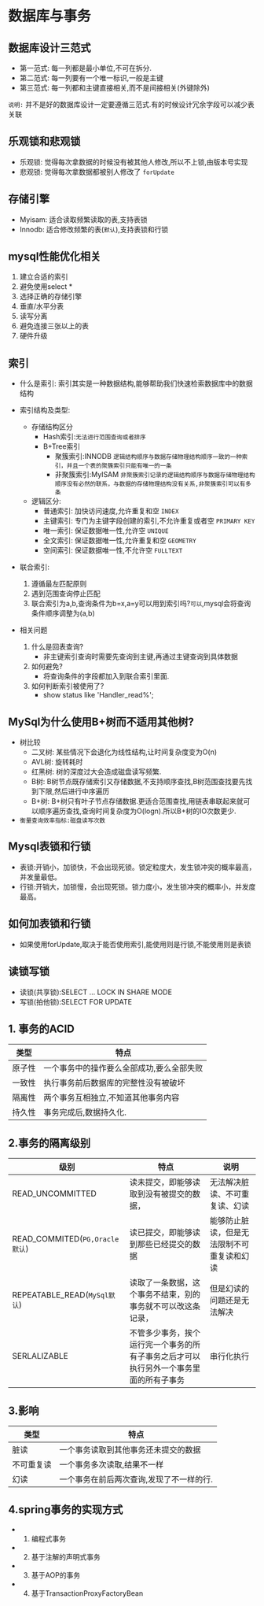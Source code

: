 # 数据库与事务

## 数据库设计三范式
 - 第一范式: 每一列都是最小单位,不可在拆分.
 - 第二范式: 每一列要有一个唯一标识,一般是主键
 - 第三范式: 每一列都和主键直接相关,而不是间接相关(外键除外)
 
  `说明:` 并不是好的数据库设计一定要遵循三范式.有的时候设计冗余字段可以减少表关联
  
## 乐观锁和悲观锁
 - 乐观锁: 觉得每次拿数据的时候没有被其他人修改,所以不上锁,由版本号实现
 - 悲观锁: 觉得每次拿数据都被别人修改了 `forUpdate`

## 存储引擎
 - Myisam: 适合读取频繁读取的表,支持表锁
 - Innodb: 适合修改频繁的表(`默认`),支持表锁和行锁

## mysql性能优化相关
1. 建立合适的索引
2. 避免使用select *
3. 选择正确的存储引擎
4. 垂直/水平分表
5. 读写分离
6. 避免连接三张以上的表
7. 硬件升级

## 索引
- 什么是索引: 索引其实是一种数据结构,能够帮助我们快速检索数据库中的数据结构
- 索引结构及类型:
  - 存储结构区分 
    - Hash索引:`无法进行范围查询或者排序`
    - B+Tree索引
      - 聚簇索引:INNODB `逻辑结构顺序与数据存储物理结构顺序一致的一种索引，并且一个表的聚簇索引只能有唯一的一条`
      - 非聚簇索引:MyISAM `非聚簇索引记录的逻辑结构顺序与数据存储物理结构顺序没有必然的联系，与数据的存储物理结构没有关系,非聚簇索引可以有多条`
  - 逻辑区分: 
    - 普通索引: 加快访问速度,允许重复和空 `INDEX`
    - 主键索引: 专门为主键字段创建的索引,不允许重复或者空 `PRIMARY KEY `
    - 唯一索引: 保证数据唯一性,允许空 `UNIQUE`
    - 全文索引: 保证数据唯一性,允许重复和空 `GEOMETRY`
    - 空间索引: 保证数据唯一性,不允许空 `FULLTEXT`
- 联合索引:
  1. 遵循最左匹配原则
  2. 遇到范围查询停止匹配
  3. 联合索引为a,b,查询条件为b=x,a=y可以用到索引吗?`可以`,mysql会将查询条件顺序调整为(a,b)

- 相关问题
  1. 什么是回表查询?
     - 非主键索引查询时需要先查询到主键,再通过主键查询到具体数据
  2. 如何避免?
     - 将查询条件的字段都加入到联合索引里面. 
  3. 如何判断索引被使用了?
     - show status like 'Handler_read%';  

## MySql为什么使用B+树而不适用其他树?
- 树比较
  - 二叉树: 某些情况下会退化为线性结构,让时间复杂度变为O(n)
  - AVL树: 旋转耗时
  - 红黑树: 树的深度过大会造成磁盘读写频繁.
  - B树: B树节点既存储索引又存储数据,不支持顺序查找,B树范围查找要先找到下限,然后进行中序遍历
  - B+树: B+树只有叶子节点存储数据.更适合范围查找,用链表串联起来就可以顺序遍历查找,查询时间复杂度为O(logn).所以B+树的IO次数更少.
- `衡量查询效率指标:磁盘读写次数`

## Mysql表锁和行锁
- 表锁:开销小，加锁快，不会出现死锁。锁定粒度大，发生锁冲突的概率最高，并发量最低。
- 行锁:开销大，加锁慢，会出现死锁。锁力度小，发生锁冲突的概率小，并发度最高。

## 如何加表锁和行锁
- 如果使用forUpdate,取决于能否使用索引,能使用则是行锁,不能使用则是表锁

## 读锁写锁
- 读锁(共享锁):SELECT ... LOCK IN SHARE MODE
- 写锁(拍他锁):SELECT FOR UPDATE
## 1. 事务的ACID
| 类型 | 特点 | 
| ---- | ---- |
| 原子性 | 一个事务中的操作要么全部成功,要么全部失败 | 
| 一致性 | 执行事务前后数据库的完整性没有被破坏 | 
| 隔离性 | 两个事务互相独立,不知道其他事务内容 |
| 持久性 | 事务完成后,数据持久化. |

## 2.事务的隔离级别
| 级别 | 特点 | 说明|
| ---- | ---- | ---- |
| READ_UNCOMMITTED | 读未提交，即能够读取到没有被提交的数据， | 无法解决脏读、不可重复读、幻读
| READ_COMMITED(`PG,Oracle默认`) | 读已提交，即能够读到那些已经提交的数据 | 能够防止脏读，但是无法限制不可重复读和幻读
| REPEATABLE_READ(`MySql默认`) | 读取了一条数据，这个事务不结束，别的事务就不可以改这条记录，| 但是幻读的问题还是无法解决
| SERLALIZABLE | 不管多少事务，挨个运行完一个事务的所有子事务之后才可以执行另外一个事务里面的所有子事务 | 串行化执行|

## 3.影响

| 类型 | 特点 | 
| ---- | ---- |
| 脏读 | 一个事务读取到其他事务还未提交的数据 | 
| 不可重复读 | 一个事务多次读取,结果不一样 | 
| 幻读 | 一个事务在前后两次查询,发现了不一样的行. |

## 4.spring事务的实现方式
 - 1. 编程式事务
 - 2. 基于注解的声明式事务
 - 3. 基于AOP的事务
 - 4. 基于TransactionProxyFactoryBean